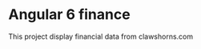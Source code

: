 # Angular 6 finance

This project display financial data from clawshorns.com

[](https://clip2net.com/s/3Wl4hW4)
